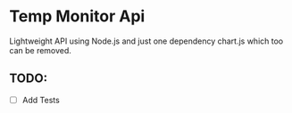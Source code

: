 # Temp Monitor Api
Lightweight API using Node.js and just one dependency chart.js which too can be removed.

## TODO:
- [ ] Add Tests
